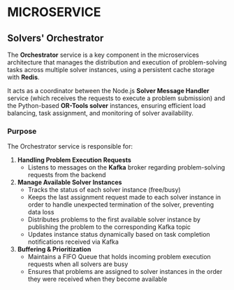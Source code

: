 # MICROSERVICE

## Solvers' Orchestrator

The **Orchestrator** service is a key component in the microservices architecture that manages the distribution and execution of problem-solving tasks across multiple solver instances, using a persistent cache storage with **Redis**. 

It acts as a coordinator between the Node.js **Solver Message Handler** service (which receives the requests to execute a problem submission) and the Python-based **OR-Tools solver** instances, ensuring efficient load balancing, task assignment, and monitoring of solver availability.

### Purpose

The Orchestrator service is responsible for:

1. **Handling Problem Execution Requests**
   - Listens to messages on the **Kafka** broker regarding problem-solving requests from the backend
2. **Manage Available Solver Instances**
   - Tracks the status of each solver instance (free/busy)
   - Keeps the last assignment request made to each solver instance in order to handle unexpected termination of the solver, preventing data loss
   - Distributes problems to the first available solver instance by publishing the problem to the corresponding Kafka topic
   - Updates instance status dynamically based on task completion notifications received via Kafka
3. **Buffering & Prioritization**
   - Maintains a FIFO Queue that holds incoming problem execution requests when all solvers are busy
   - Ensures that problems are assigned to solver instances in the order they were received when they become available

